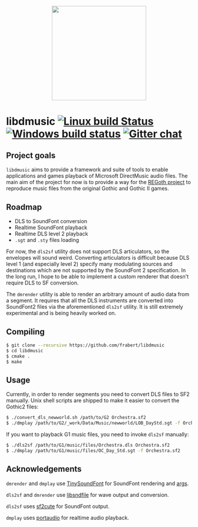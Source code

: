 <h2 align="center">
  <br>
  <img width="256" src="https://cdn.rawgit.com/frabert/libdmusic/f7aeed1b/media/logo.svg">
  <br>
</h2>

libdmusic [![Linux build Status](https://travis-ci.org/frabert/libdmusic.svg?branch=master)](https://travis-ci.org/frabert/libdmusic) [![Windows build status](https://ci.appveyor.com/api/projects/status/7t7ral8wos4p7idc?svg=true)](https://ci.appveyor.com/project/frabert/libdmusic) [![Gitter chat](https://badges.gitter.im/frabert/libdmusic.png)](https://gitter.im/frabert/libdmusic)
=========

Project goals
-------------

`libdmusic` aims to provide a framework and suite of tools to enable applications and games playback of Microsoft DirectMusic audio files. The main aim of the project for now is to provide a way for the [REGoth project](https://github.com/REGoth-project/REGoth) to reproduce music files from the original Gothic and Gothic II games.

Roadmap
-------
- DLS to SoundFont conversion
- Realtime SoundFont playback
- Realtime DLS level 2 playback
- `.sgt` and `.sty` files loading

For now, the `dls2sf` utility does not support DLS articulators, so the envelopes will sound weird. Converting articulators is difficult because DLS level 1 (and especially level 2) specify many modulating sources and destinations which are not supported by the SoundFont 2 specification. In the long run, I hope to be able to implement a custom renderer that doesn't require DLS to SF conversion.

The `dmrender` utility is able to render an arbitrary amount of audio data from a segment. It requires that all the DLS instruments are converted into SoundFont2 files via the aforementioned `dls2sf` utility. It is still extremely experimental and is being heavily worked on.

Compiling
---------

````sh
$ git clone --recursive https://github.com/frabert/libdmusic
$ cd libdmusic
$ cmake .
$ make
````

Usage
-----

Currently, in order to render segments you need to convert DLS files to SF2 manually.
Unix shell scripts are shipped to make it easier to convert the Gothic2 files:

````sh
$ ./convert_dls_newworld.sh /path/to/G2 Orchestra.sf2
$ ./dmplay /path/to/G2/_work/Data/Music/newworld/LOB_DayStd.sgt -f Orchestra.sf2
````

If you want to playback G1 music files, you need to invoke `dls2sf` manually:
````sh
$ ./dls2sf /path/to/G1/music/files/Orchestra.dls Orchestra.sf2
$ ./dmplay /path/to/G1/music/files/OC_Day_Std.sgt -f Orchestra.sf2
````

Acknowledgements
----------------

`dmrender` and `dmplay` use [TinySoundFont](https://github.com/schellingb/TinySoundFont) for SoundFont rendering and [args](https://github.com/Taywee/args).

`dls2sf` and `dmrender` use [libsndfile](http://www.mega-nerd.com/libsndfile/) for wave output and conversion.

`dls2sf` uses [sf2cute](https://github.com/gocha/sf2cute) for SoundFont output.

`dmplay` uses [portaudio](http://www.portaudio.com/) for realtime audio playback.
